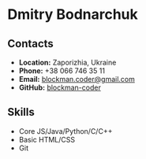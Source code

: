 # Dmitry Bodnarchuk

## Contacts
 * **Location:** Zaporizhia, Ukraine
 * **Phone:** +38 066 746 35 11
 * **Email:** blockman.coder@gmail.com
 * **GitHub:** [blockman-coder](https://github.com/blockman-coder)

## Skills
 * Core JS/Java/Python/C/C++
 * Basic HTML/CSS
 * Git
